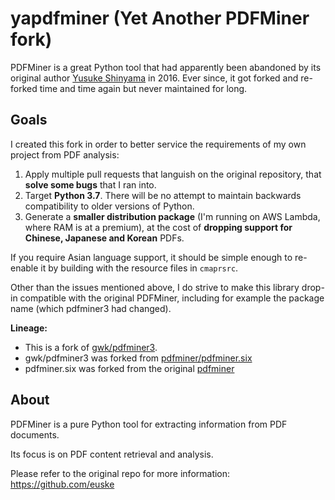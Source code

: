 # yapdfminer (Yet Another PDFMiner fork)

PDFMiner is a great Python tool that had apparently been abandoned by its original author
[Yusuke Shinyama](https://github.com/euske) in 2016.
Ever since, it got forked and re-forked time and time again but never maintained for long.

## Goals

I created this fork in order to better service the requirements of my own project from PDF analysis:
1. Apply multiple pull requests that languish on the original repository, that **solve some bugs** that I ran into.
1. Target **Python 3.7**.
There will be no attempt to maintain backwards compatibility to older versions of Python.
1. Generate a **smaller distribution package** (I'm running on AWS Lambda, where RAM is at a premium),
at the cost of **dropping support for Chinese, Japanese and Korean** PDFs.

If you require Asian language support, it should be simple enough to re-enable it by building with the resource
files in `cmaprsrc`.

Other than the issues mentioned above, I do strive to make this library drop-in compatible with the original PDFMiner,
including for example the package name (which pdfminer3 had changed).


**Lineage:**
- This is a fork of [gwk/pdfminer3](https://github.com/gwk/pdfminer3/).
- gwk/pdfminer3 was forked from [pdfminer/pdfminer.six](https://github.com/pdfminer/pdfminer.six)
- pdfminer.six was forked from the original [pdfminer](https://github.com/euske/pdfminer)


## About

PDFMiner is a pure Python tool for extracting information from PDF documents.

Its focus is on PDF content retrieval and analysis.

Please refer to the original repo for more information: https://github.com/euske
